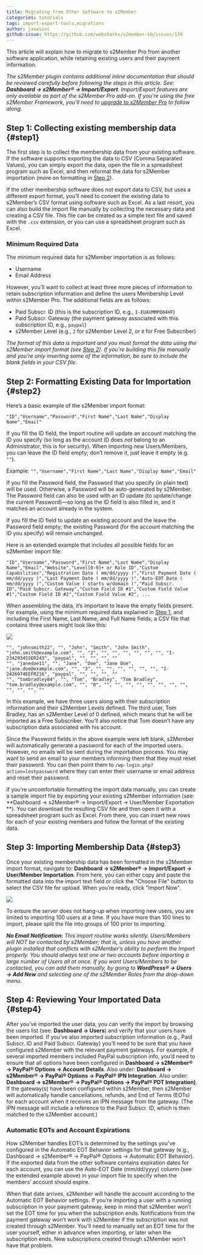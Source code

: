 ```yaml
---
title: Migrating from Other Software to s2Member
categories: tutorials
tags: import-export-tools,migrations
author: jaswsinc
github-issue: https://github.com/websharks/s2member-kb/issues/139
---
```


This article will explain how to migrate to s2Member Pro from another software application, while retaining existing users and their payment information.

_The s2Member plugin contains additional inline documentation that should be reviewed carefully before following the steps in this article. See: **Dashboard → s2Member® → Import/Export**. Import/Export features are only available as part of the s2Member Pro add-on. If you’re using the free s2Member Framework, you’ll need to [upgrade to s2Member Pro](http://www.s2member.com/pro/) to follow along._

## Step 1: Collecting existing membership data {#step1}

The first step is to collect the membership data from your existing software. If the software supports exporting the data to CSV (Comma Separated Values), you can simply export the data, open the file in a spreadsheet program such as Excel, and then reformat the data for s2Member importation (more on formatting in [Step 2](#step2)).

If the other membership software does not export data to CSV, but uses a different export format, you’ll need to convert the existing data to s2Member’s CSV format using software such as Excel. As a last resort, you can also build the import file manually by collecting the necessary data and creating a CSV file. This file can be created as a simple text file and saved with the `.csv` extension, or you can use a spreadsheet program such as Excel.

### Minimum Required Data

The minimum required data for s2Member importation is as follows:

-   Username
-   Email Address

However, you’ll want to collect at least three more pieces of information to retain subscription information and define the users Membership Level within s2Member Pro. The additional fields are as follows:

-   Paid Subscr. ID (this is the subscription ID, e.g., `I-EUAVMMPD04HF`)
-   Paid Subscr. Gateway (the payment gateway associated with this subscription ID, e.g., `paypal`)
-   s2Member Level (e.g., `2` for s2Member Level 2, or `0` for Free Subscriber)

_The format of this data is important and you must format the data using the s2Member import format (see [Step 2](#step2)). If you’re building this file manually and you’re only inserting some of the information, be sure to include the blank fields in your CSV file._

## Step 2: Formatting Existing Data for Importation {#step2}

Here’s a basic example of the s2Member import format:

```text
"ID","Username","Password","First Name","Last Name","Display Name","Email"
```

If you fill the ID field, the Import routine will update an account matching the ID you specify (so long as the account ID does _not_ belong to an Administrator, this is for security). When importing new Users/Members, you can leave the ID field empty; don’t remove it, just leave it empty (e.g. `""`).

Example: `"","Username","First Name","Last Name","Display Name","Email"`

If you fill the Password field, the Password that you specify (in plain text) will be used. Otherwise, a Password will be auto-generated by s2Member. The Password field can also be used with an ID update (to update/change the current Password)—so long as the ID field is also filled in, and it matches an account already in the system.

If you fill the ID field to update an existing account and the leave the Password field empty; the existing Password (for the account matching the ID you specify) will remain unchanged.

Here is an extended example that includes all possible fields for an s2Member import file:

```text
"ID","Username","Password","First Name","Last Name","Display Name","Email","Website","Level[0-9]+ or Role ID","Custom Capabilities","Registration Date ( mm/dd/yyyy )","First Payment Date ( mm/dd/yyyy )","Last Payment Date ( mm/dd/yyyy )","Auto-EOT Date ( mm/dd/yyyy )","Custom Value ( starts w/domain )","Paid Subscr. ID","Paid Subscr. Gateway","Custom Field ID #1","Custom Field Value #1","Custom Field ID #2","Custom Field Value #2", ...
```

When assembling the data, it’s important to leave the empty fields present. For example, using the minimum required data explained in [Step 1](#step1), and including the First Name, Last Name, and Full Name fields; a CSV file that contains three users might look like this:

![](http://cdn.websharks-inc.com/s2member/uploads/spreadsheet-screenshot.png)

```text
"", "johnsmith22", "", "John", "Smith", "John Smith", "john.smith@example.com", "", "2", "", "", "", "", "", "", "I-2342934SSER243", "paypal", "", "", "", ""
"", "janedoe11", "", "Jane", "Doe", "Jane Doe", "jane.doe@example.com", "", "3", "", "", "", "", "", "", "I-2426974EEFR216", "paypal", "", "", "", ""
"", "tombradley84", "", "Tom", "Bradley", "Tom Bradley", "tom.bradley@example.com", "", "0", "", "", "", "", "", "", "", "", "", "", "", ""
```

In this example, we have three users along with their subscription information and their s2Member Levels defined. The third user, Tom Bradley, has an s2Member Level of 0 defined, which means that he will be imported as a Free Subscriber. You’ll also notice that Tom doesn’t have any subscription data associated with his account.

Since the Password fields in the above example were left blank, s2Member will automatically generate a password for each of the imported users. However, no emails will be sent during the importation process. You may want to send an email to your members informing them that they must reset their password. You can then point them to `/wp-login.php?action=lostpassword` where they can enter their username or email address and reset their password.

If you’re uncomfortable formatting the import data manually, you can create a sample import file by exporting your existing s2Member information (see: **Dashboard → s2Member® → Import/Export → User/Member Exportation
**). You can download the resulting CSV file and then open it with a spreadsheet program such as Excel. From there, you can insert new rows for each of your existing members and follow the format of the existing data.

## Step 3: Importing Membership Data {#step3}

Once your existing membership data has been formatted in the s2Member import format, navigate to: **Dashboard → s2Member® → Import/Export → User/Member Importation**. From here, you can either copy and paste the formatted data into the import text field or click the "Choose File" button to select the CSV file for upload. When you’re ready, click "Import Now".

![](http://cdn.websharks-inc.com/s2member/uploads/s2member-import-screenshot.png)

To ensure the server does not hang-up when importing new users, you are limited to importing 100 users at a time. If you have more than 100 lines to import, please split the file into groups of 100 prior to importing.

_**No Email Notification:** This import routine works silently. Users/Members will NOT be contacted by s2Member; that is, unless you have another plugin installed that conflicts with s2Member’s ability to perform the Import properly. You should always test one or two accounts before importing a large number of Users all at once. If you want Users/Members to be contacted, you can add them manually, by going to **WordPress® → Users → Add New** and selecting one of the s2Member Roles from the drop-down menu._

## Step 4: Reviewing Your Importated Data {#step4}

After you’ve imported the user data, you can verify the import by browsing the users list (see: **Dashboard → Users**) and verify that your users have been imported. If you’ve also imported subscription information (e.g., Paid Subscr. ID and Paid Subscr. Gateway) you’ll need to be sure that you have configured s2Member with the relevant payment gateways. For example, if several imported members included PayPal subscription info, you’d need to ensure that all options have been configured in **Dashboard → s2Member® → PayPal® Options → Account Details**. Also under: **Dashboard → s2Member® → PayPal® Options → PayPal® IPN Integration**. Also under: **Dashboard → s2Member® → PayPal® Options → PayPal® PDT Integration)**. If the gateway(s) have been configured within s2Member, then s2Member will automatically handle cancellations, refunds, and End of Terms (EOTs) for each account when it receives an IPN message from the gateway. (The IPN message will include a reference to the Paid Subscr. ID, which is then matched to the s2Member account.)

### Automatic EOTs and Account Expirations

How s2Member handles EOT’s is determined by the settings you’ve configured in the Automatic EOT Behavior settings for that gateway (e.g., Dashboard → s2Member® → PayPal® Options → Automatic EOT Behavior). If the exported data from the other software contains expiration dates for each account, you can use the Auto-EOT Date (mm/dd/yyyy) column (see the extended example above) in your import file to specify when the members’ account should expire. 

When that date arrives, s2Member will handle the account according to the Automatic EOT Behavior settings. If you’re importing a user with a running subscription in your payment gateway, keep in mind that s2Member won’t set the EOT time for you when the subscription ends. Notifications from the payment gateway won’t work with s2Member if the subscription was not created through s2Member. You’ll need to manually set an EOT time for the user yourself, either in advance when importing, or later when the subscription ends. New subscriptions created through s2Member won’t have that problem.
